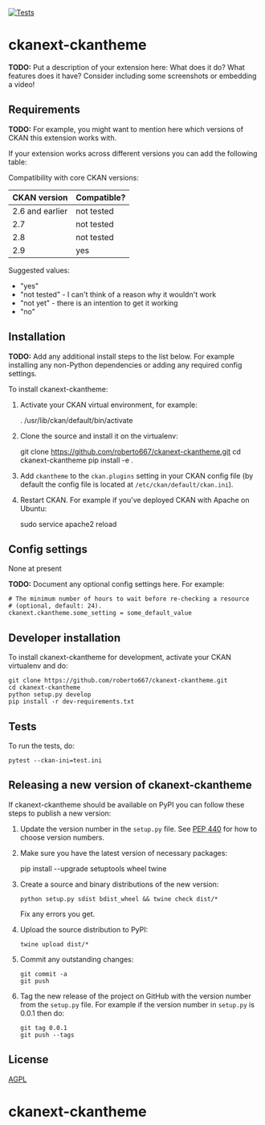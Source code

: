 [![Tests](https://github.com/roberto667/ckanext-ckantheme/workflows/Tests/badge.svg?branch=main)](https://github.com/roberto667/ckanext-ckantheme/actions)

# ckanext-ckantheme

**TODO:** Put a description of your extension here:  What does it do? What features does it have? Consider including some screenshots or embedding a video!


## Requirements

**TODO:** For example, you might want to mention here which versions of CKAN this
extension works with.

If your extension works across different versions you can add the following table:

Compatibility with core CKAN versions:

| CKAN version     | Compatible?    |
| ---------------- | -------------- |
| 2.6 and earlier  | not tested     |
| 2.7              | not tested     |
| 2.8              | not tested     |
| 2.9              |       yes      |

Suggested values:

* "yes"
* "not tested" - I can't think of a reason why it wouldn't work
* "not yet" - there is an intention to get it working
* "no"


## Installation

**TODO:** Add any additional install steps to the list below.
   For example installing any non-Python dependencies or adding any required
   config settings.

To install ckanext-ckantheme:

1. Activate your CKAN virtual environment, for example:

     . /usr/lib/ckan/default/bin/activate

2. Clone the source and install it on the virtualenv:

    git clone https://github.com/roberto667/ckanext-ckantheme.git
    cd ckanext-ckantheme
    pip install -e .

3. Add `ckantheme` to the `ckan.plugins` setting in your CKAN
   config file (by default the config file is located at
   `/etc/ckan/default/ckan.ini`).

4. Restart CKAN. For example if you've deployed CKAN with Apache on Ubuntu:

     sudo service apache2 reload


## Config settings

None at present

**TODO:** Document any optional config settings here. For example:

	# The minimum number of hours to wait before re-checking a resource
	# (optional, default: 24).
	ckanext.ckantheme.some_setting = some_default_value


## Developer installation

To install ckanext-ckantheme for development, activate your CKAN virtualenv and
do:

    git clone https://github.com/roberto667/ckanext-ckantheme.git
    cd ckanext-ckantheme
    python setup.py develop
    pip install -r dev-requirements.txt


## Tests

To run the tests, do:

    pytest --ckan-ini=test.ini


## Releasing a new version of ckanext-ckantheme

If ckanext-ckantheme should be available on PyPI you can follow these steps to publish a new version:

1. Update the version number in the `setup.py` file. See [PEP 440](http://legacy.python.org/dev/peps/pep-0440/#public-version-identifiers) for how to choose version numbers.

2. Make sure you have the latest version of necessary packages:

    pip install --upgrade setuptools wheel twine

3. Create a source and binary distributions of the new version:

       python setup.py sdist bdist_wheel && twine check dist/*

   Fix any errors you get.

4. Upload the source distribution to PyPI:

       twine upload dist/*

5. Commit any outstanding changes:

       git commit -a
       git push

6. Tag the new release of the project on GitHub with the version number from
   the `setup.py` file. For example if the version number in `setup.py` is
   0.0.1 then do:

       git tag 0.0.1
       git push --tags

## License

[AGPL](https://www.gnu.org/licenses/agpl-3.0.en.html)
# ckanext-ckantheme
